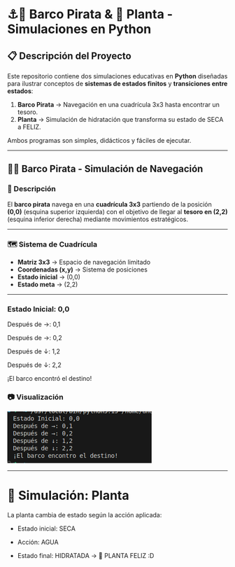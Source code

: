 # ⚓🌊 Barco Pirata & 🌱 Planta - Simulaciones en Python

## 📋 Descripción del Proyecto
Este repositorio contiene dos simulaciones educativas en **Python** diseñadas para ilustrar conceptos de **sistemas de estados finitos** y **transiciones entre estados**:

1. **Barco Pirata** → Navegación en una cuadrícula 3x3 hasta encontrar un tesoro.  
2. **Planta** → Simulación de hidratación que transforma su estado de SECA a FELIZ.  

Ambos programas son simples, didácticos y fáciles de ejecutar.  

---

## 🏴‍☠️ Barco Pirata - Simulación de Navegación

### 📝 Descripción
El **barco pirata** navega en una **cuadrícula 3x3** partiendo de la posición **(0,0)** (esquina superior izquierda) con el objetivo de llegar al **tesoro en (2,2)** (esquina inferior derecha) mediante movimientos estratégicos.

---

### 🗺️ Sistema de Cuadrícula
- **Matriz 3x3** → Espacio de navegación limitado  
- **Coordenadas (x,y)** → Sistema de posiciones  
- **Estado inicial** → (0,0)  
- **Estado meta** → (2,2)  

---

### Estado Inicial: 0,0

Después de →: 0,1

Después de →: 0,2

Después de ↓: 1,2

Después de ↓: 2,2

¡El barco encontró el destino!

### 📷 Visualización


![Algoritmo Concepto Espacio](https://github.com/Sharito2023s-oss/Laboratorio1/blob/main/Algoritmo-Concepto-Espacio/barco.png?raw=true)

---

# 🌱 Simulación: Planta

La planta cambia de estado según la acción aplicada:

- Estado inicial: SECA

- Acción: AGUA

- Estado final: HIDRATADA → 🌱 PLANTA FELIZ :D



